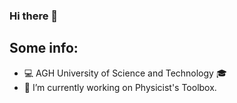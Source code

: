 ### Hi there 👋
## Some info:
- :computer: AGH University of Science and Technology :mortar_board:
- 🔭 I’m currently working on Physicist's Toolbox.

